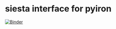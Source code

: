 # siesta interface for pyiron
[![Binder](https://mybinder.org/badge_logo.svg)](https://mybinder.org/v2/gh/jan-janssen/siesta-pyiron/HEAD)

